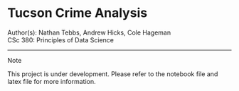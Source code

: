 # Tucson Crime Analysis

Author(s): Nathan Tebbs, Andrew Hicks, Cole Hageman  
CSc 380: Principles of Data Science

---

> [!NOTE]
> This project is under development. Please refer to the notebook file and latex file for more information.
